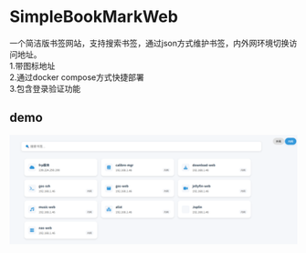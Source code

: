 # SimpleBookMarkWeb
一个简洁版书签网站，支持搜索书签，通过json方式维护书签，内外网环境切换访问地址。<br>
1.带图标地址<br>
2.通过docker compose方式快捷部署<br>
3.包含登录验证功能<br>
## demo 
![image](./demo.png)
